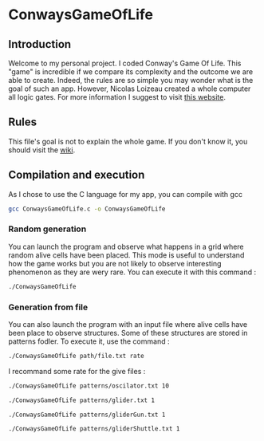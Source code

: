 # ConwaysGameOfLife

## Introduction

Welcome to my personal project. I coded Conway's Game Of Life. This "game" is incredible if we compare its complexity and the outcome we are able to create. Indeed, the rules are so simple you may wonder what is the goal of such an app. However, Nicolas Loizeau created a whole computer all logic gates. For more information I suggest to visit <a href="https://www.nicolasloizeau.com/gol-computer">this website</a>.

## Rules

This file's goal is not to explain the whole game. If you don't know it, you should visit the <a href="https://en.wikipedia.org/wiki/Conway%27s_Game_of_Life">wiki</a>.

## Compilation and execution

As I chose to use the C language for my app, you can compile with gcc 
````bash
gcc ConwaysGameOfLife.c -o ConwaysGameOfLife
````

### Random generation

You can launch the program and observe what happens in a grid where random alive cells have been placed. This mode is useful to understand how the game works but you are not likely to observe interesting phenomenon as they are wery rare. You can execute it with this command :
````bash
./ConwaysGameOfLife
````

### Generation from file

You can also launch the program with an input file where alive cells have been place to observe structures. Some of these structures are stored in patterns fodler. To execute it, use the command : 
````bash
./ConwaysGameOfLife path/file.txt rate
````
I recommand some rate for the give files : 
````bash
./ConwaysGameOfLife patterns/oscilator.txt 10
````
````bash
./ConwaysGameOfLife patterns/glider.txt 1
````
````bash
./ConwaysGameOfLife patterns/gliderGun.txt 1
````
````bash
./ConwaysGameOfLife patterns/gliderShuttle.txt 1
````
